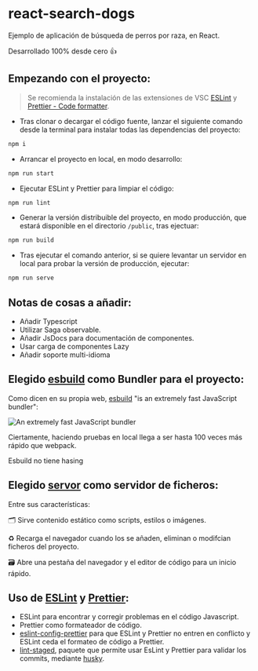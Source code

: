 # react-search-dogs

Ejemplo de aplicación de búsqueda de perros por raza, en React.

Desarrollado 100% desde cero 👍

## Empezando con el proyecto:

> Se recomienda la instalación de las extensiones de VSC [ESLint](https://marketplace.visualstudio.com/items?itemName=dbaeumer.vscode-eslint) y [Prettier - Code formatter](https://marketplace.visualstudio.com/items?itemName=esbenp.prettier-vscode).

- Tras clonar o decargar el código fuente, lanzar el siguiente comando desde la terminal para instalar todas las dependencias del proyecto:

```bash
npm i
```

- Arrancar el proyecto en local, en modo desarrollo:

```bash
npm run start
```

- Ejecutar ESLint y Prettier para limpiar el código:

```bash
npm run lint
```

- Generar la versión distribuible del proyecto, en modo producción, que estará disponible en el directorio `/public`, tras ejectuar:

```bash
npm run build
```

- Tras ejecutar el comando anterior, si se quiere levantar un servidor en local para probar la versión de producción, ejecutar:

```bash
npm run serve
```

## Notas de cosas a añadir:

- Añadir Typescript
- Utilizar Saga observable.
- Añadir JsDocs para documentación de componentes.
- Usar carga de componentes Lazy
- Añadir soporte multi-idioma

## Elegido [esbuild](https://esbuild.github.io/) como Bundler para el proyecto:

Como dicen en su propia web, [esbuild](https://esbuild.github.io/) "is an extremely fast JavaScript bundler":

![An extremely fast JavaScript bundler](https://user-images.githubusercontent.com/10447789/111673217-0ab41280-881b-11eb-90da-edebb6c477b0.jpg)

Ciertamente, haciendo pruebas en local llega a ser hasta 100 veces más rápido que webpack.

Esbuild no tiene hasing

## Elegido [servor](https://github.com/lukejacksonn/servor) como servidor de ficheros:

Entre sus características:

🗂 Sirve contenido estático como scripts, estilos o imágenes.

♻️ Recarga el navegador cuando los se añaden, eliminan o modifcian ficheros del proyecto.

🗃 Abre una pestaña del navegador y el editor de código para un inicio rápido.

## Uso de [ESLint](https://eslint.org/) y [Prettier](https://prettier.io/):

- ESLint para encontrar y corregir problemas en el código Javascript.
- Prettier como formateador de código.
- [eslint-config-prettier](https://github.com/prettier/eslint-config-prettier) para que ESLint y Prettier no entren en conflicto y ESLint ceda el formateo de código a Prettier.
- [lint-staged](https://github.com/okonet/lint-staged#readme), paquete que permite usar EsLint y Prettier para validar los commits, mediante [husky](https://github.com/typicode/husky).
